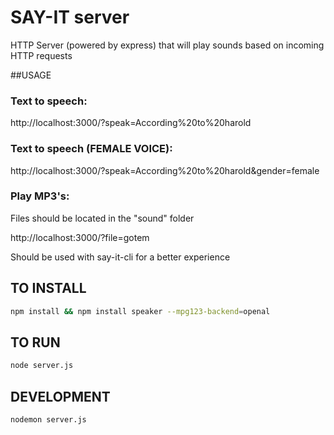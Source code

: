 # SAY-IT server

HTTP Server (powered by express) that will play sounds based on incoming HTTP requests

##USAGE

### Text to speech:

http://localhost:3000/?speak=According%20to%20harold

### Text to speech (FEMALE VOICE):

http://localhost:3000/?speak=According%20to%20harold&gender=female


### Play MP3's:

Files should be located in the "sound" folder

http://localhost:3000/?file=gotem


Should be used with say-it-cli for a better experience

## TO INSTALL

```sh
npm install && npm install speaker --mpg123-backend=openal
```

## TO RUN

```sh
node server.js
```

## DEVELOPMENT

```sh
nodemon server.js
```

